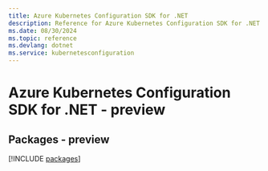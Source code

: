 ```yaml
---
title: Azure Kubernetes Configuration SDK for .NET
description: Reference for Azure Kubernetes Configuration SDK for .NET
ms.date: 08/30/2024
ms.topic: reference
ms.devlang: dotnet
ms.service: kubernetesconfiguration
---
```

# Azure Kubernetes Configuration SDK for .NET - preview
## Packages - preview
[!INCLUDE [packages](kubernetes-configuration-index.md)]